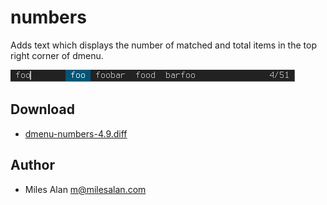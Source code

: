 numbers
=======
Adds text which displays the number of matched and total items in the top right
corner of dmenu.

[![Screenshot dmenu with numbers patch](dmenu-numbers.png)](dmenu-numbers.png)

Download
--------
* [dmenu-numbers-4.9.diff](dmenu-numbers-4.9.diff)

Author
------
* Miles Alan <m@milesalan.com>
